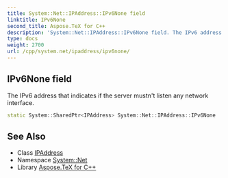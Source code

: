 ```yaml
---
title: System::Net::IPAddress::IPv6None field
linktitle: IPv6None
second_title: Aspose.TeX for C++
description: 'System::Net::IPAddress::IPv6None field. The IPv6 address that indicates if the server mustn''t listen any network interface in C++.'
type: docs
weight: 2700
url: /cpp/system.net/ipaddress/ipv6none/
---
```

## IPv6None field


The IPv6 address that indicates if the server mustn't listen any network interface.

```cpp
static System::SharedPtr<IPAddress> System::Net::IPAddress::IPv6None
```

## See Also

* Class [IPAddress](../)
* Namespace [System::Net](../../)
* Library [Aspose.TeX for C++](../../../)
